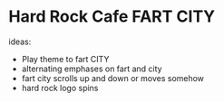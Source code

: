 # Hard Rock Cafe FART CITY


ideas:
- Play theme to fart CITY
- alternating emphases on fart and city
- fart city scrolls up and down or moves somehow
- hard rock logo spins
